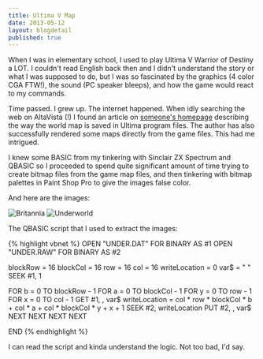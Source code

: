 ```yaml
---
title: Ultima V Map
date: 2013-05-12
layout: blogdetail
published: true
---
```


When I was in elementary school, I used to play Ultima V Warrior of Destiny a LOT. I couldn't read English back then and I didn't understand the story or what I was supposed to do, but I was so fascinated by the graphics (4 color CGA FTW!), the sound (PC speaker bleeps), and how the game would react to my commands.

Time passed. I grew up. The internet happened. When idly searching the web on AltaVista (!) I found an article on [someone's homepage](http://www.cosy.sbg.ac.at/~lendl/ultima/ultima5/) describing the way the world map is saved in Ultima program files. The author has also successfully rendered some maps directly from the game files. This had me intrigued.

I knew some BASIC from my tinkering with Sinclair ZX Spectrum and QBASIC so I proceeded to spend quite significant amount of time trying to create bitmap files from the game map files, and then tinkering with bitmap palettes in Paint Shop Pro to give the images false color.

And here are the images:

![Britannia](https://i.imgur.com/SQ9wyN1.gif)
![Underworld](https://i.imgur.com/xQEreuE.gif)

The QBASIC script that I used to extract the images:

{% highlight vbnet %}
OPEN "UNDER.DAT" FOR BINARY AS #1
OPEN "UNDER.RAW" FOR BINARY AS #2

blockRow = 16
blockCol = 16
row = 16
col = 16
writeLocation = 0
var$ = " "
SEEK #1, 1

FOR b = 0 TO blockRow - 1
  FOR a = 0 TO blockCol - 1
    FOR y = 0 TO row - 1
      FOR x = 0 TO col - 1
        GET #1, , var$
        writeLocation = col * row * blockCol * b + col * a + col * blockCol * y + x + 1
        SEEK #2, writeLocation
        PUT #2, , var$
      NEXT
    NEXT
  NEXT
NEXT

END
{% endhighlight %}

I can read the script and kinda understand the logic. Not too bad, I'd say.
